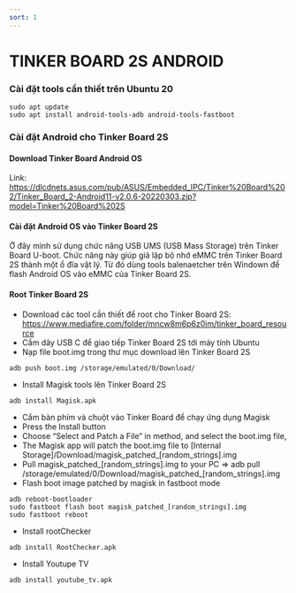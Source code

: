 ```yaml
---
sort: 1
---
```


# TINKER BOARD 2S ANDROID

### Cài đặt tools cần thiết trên Ubuntu 20

```shell
sudo apt update
sudo apt install android-tools-adb android-tools-fastboot
```

### Cài đặt Android cho Tinker Board 2S

#### Download Tinker Board Android OS

Link: https://dlcdnets.asus.com/pub/ASUS/Embedded_IPC/Tinker%20Board%202/Tinker_Board_2-Android11-v2.0.6-20220303.zip?model=Tinker%20Board%202S

#### Cài đặt Android OS vào Tinker Board 2S

Ở đây mình sử dụng chức năng USB UMS (USB Mass Storage) trên Tinker Board U-boot. Chức năng này giúp giả lập bộ nhớ eMMC
trên Tinker Board 2S thành một ổ đĩa vật lý. Từ đó dùng tools balenaetcher trên Windown để flash Android OS vào eMMC của
Tinker Board 2S.

#### Root Tinker Board 2S

- Download các tool cần thiết để root cho Tinker Board 2S: https://www.mediafire.com/folder/mncw8m6p6z0im/tinker_board_resource
- Cắm dây USB C để giao tiếp Tinker Board 2S tới máy tính Ubuntu
- Nạp file boot.img trong thư mục download lên Tinker Board 2S
```shell
adb push boot.img /storage/emulated/0/Download/
```
- Install Magisk tools lên Tinker Board 2S
```shell
adb install Magisk.apk
```
- Cắm bàn phím và chuột vào Tinker Board để chạy ứng dụng Magisk
- Press the Install button
- Choose “Select and Patch a File” in method, and select the boot.img file,  
- The Magisk app will patch the boot.img file to [Internal Storage]/Download/magisk_patched_[random_strings].img
- Pull magisk_patched_[random_strings].img to your PC
=> adb pull /storage/emulated/0/Download/magisk_patched_[random_strings].img
- Flash boot image patched by magisk in fastboot mode
```shell
adb reboot-bootloader
sudo fastboot flash boot magisk_patched_[random_strings].img
sudo fastboot reboot
```
- Install rootChecker
```shell
adb install RootChecker.apk
```
- Install Youtupe TV
```shell
adb install youtube_tv.apk
```








